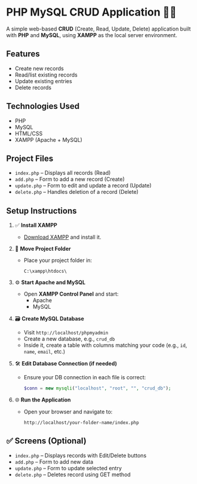 # PHP MySQL CRUD Application 🐘💾

A simple web-based **CRUD** (Create, Read, Update, Delete) application built with **PHP** and **MySQL**, using **XAMPP** as the local server environment.

## Features
- Create new records
- Read/list existing records
- Update existing entries
- Delete records

## Technologies Used
- PHP
- MySQL
- HTML/CSS
- XAMPP (Apache + MySQL)

## Project Files
- `index.php` – Displays all records (Read)
- `add.php` – Form to add a new record (Create)
- `update.php` – Form to edit and update a record (Update)
- `delete.php` – Handles deletion of a record (Delete)

## Setup Instructions

1. ✅ **Install XAMPP**
   - [Download XAMPP](https://www.apachefriends.org/index.html) and install it.

2. 📁 **Move Project Folder**
   - Place your project folder in:  
     ```
     C:\xampp\htdocs\
     ```

3. ⚙️ **Start Apache and MySQL**
   - Open **XAMPP Control Panel** and start:
     - Apache
     - MySQL

4. 🗃️ **Create MySQL Database**
   - Visit `http://localhost/phpmyadmin`
   - Create a new database, e.g., `crud_db`
   - Inside it, create a table with columns matching your code (e.g., `id`, `name`, `email`, etc.)

5. 🛠️ **Edit Database Connection (if needed)**
   - Ensure your DB connection in each file is correct:
     ```php
     $conn = new mysqli("localhost", "root", "", "crud_db");
     ```

6. 🌐 **Run the Application**
   - Open your browser and navigate to:
     ```
     http://localhost/your-folder-name/index.php
     ```

## ✅ Screens (Optional)
- `index.php` – Displays records with Edit/Delete buttons
- `add.php` – Form to add new data
- `update.php` – Form to update selected entry
- `delete.php` – Deletes record using GET method

